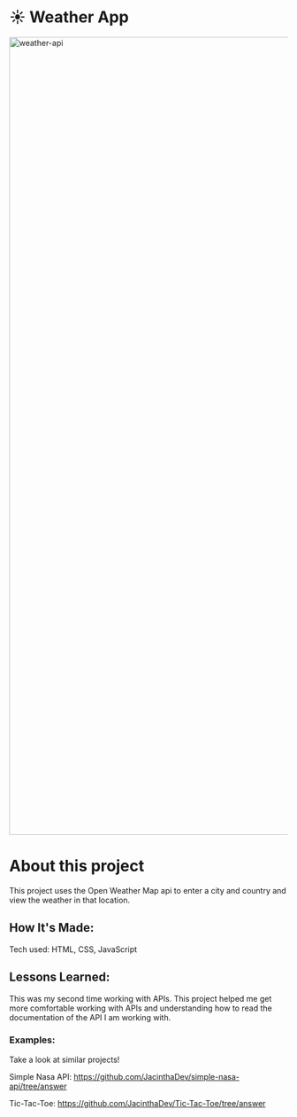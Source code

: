 # ☀️ Weather App

<img width="1440" alt="weather-api" src="https://github.com/JacinthaDev/Weather-API/assets/129231721/24321ccb-cd4a-46a0-866b-afa34486701a">


# About this project
This project uses the Open Weather Map api to enter a city and country and view the weather in that location.


## How It's Made:
Tech used: HTML, CSS, JavaScript

## Lessons Learned:
This was my second time working with APIs. This project helped me get more comfortable working with APIs and understanding how to read the documentation of the API I am working with.

### Examples:
Take a look at similar projects!

Simple Nasa API: https://github.com/JacinthaDev/simple-nasa-api/tree/answer

Tic-Tac-Toe: https://github.com/JacinthaDev/Tic-Tac-Toe/tree/answer


